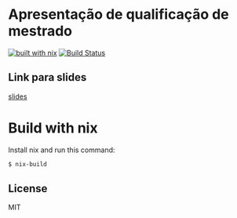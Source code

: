 # Apresentação de qualificação de mestrado

[![built with nix](https://builtwithnix.org/badge.svg)](https://builtwithnix.org)
[![Build Status](https://travis-ci.com/guilhermehas/qualificacao-apresentacao.svg?branch=master)](https://travis-ci.com/guilhermehas/qualificacao-apresentacao)

## Link para slides
[slides](https://guilhermehas.github.io/pdf-slide-qualificacao/slides.pdf)

# Build with nix
Install nix and run this command:
```bash
$ nix-build
```

License
----
MIT
